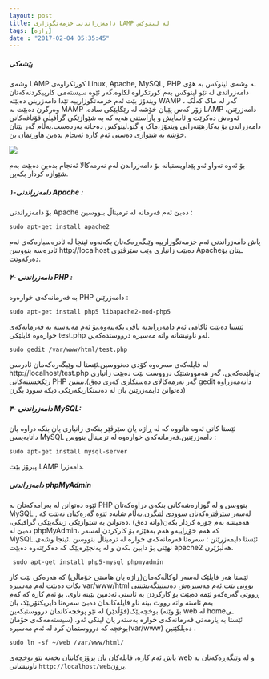 ```yaml
---
layout: post
title: دامەزراندنی خزمەتگوزاری LAMP لە لینوکس
tags: [ڕاژە]
date : "2017-02-04 05:35:45"
---
```


##### پێشەکی

وشەی LAMP کورتکراوەی Linux, Apache, MySQL, PHP ـە وشەی لینوکس بە هۆی دامەزراندی لە نێو لینوکس بەم کورتکراوە لکاوە.گەر ئێوە سیستەمی کارپیکردنەکەتان ویندۆز بێت ئەم خزمەتگوزارییە تێدا دامەزرینن دەبێتە WAMP ، گەر لە ماک کەڵک وەرگرن دەبێت بە MAMP .زۆر کەس پێیان خۆشە لە رێگایێکی سادە LAMP دامەزرێنن، ئەوەش دەکرێت و ئاسایش و پاراستنی هەیە کە بە شێوازێکی گرافیلی قۆناغەکانی دامەزراندن بۆ بەکارهێنەرانی ویندۆز،ماک و گنو.لینوکس دەخاتە بەردەست.بەڵام گەر پێتان خۆشە بە شێوازی دەستی ئەم کارە ئەنجام بدەین هاورێمان بن.

![](/server/images/01.jpg)

بۆ ئەوە تەواو ئەو پێداویستیانە بۆ دامەزراندن لەم نەرمەکالا ئەنجام بدەین دەبێت بەم شێوازە کردار بکەین.

##### ۱-دامەزراندنی Apache :

بۆ دامەزراندنی Apache دەبێ ئەم فەرمانە لە ترمیناڵ بنووسین :

```shell
sudo apt-get install apache2
```

پاش دامەزراندنی ئەم خزمەتگوزارییە وێبگەڕەکەتان بکەنەوە ئینجا لە ئادرەسبارەکەی ئەم ئادرەسە بنووسن http://localhost دەبێت زانیاری وێب سێرڤێری Apacheـیتان بۆ دەرکەوێت.

##### ۲- دامەزراندنی PHP :

بە فەرمانەکەی خوارەوە PHP دامەزرێنن :

```shell
sudo apt-get install php5 libapache2-mod-php5
```

ئێستا دەبێت ئاکامی ئەم دامەزراندنە تاقی بکەینەوە.بۆ ئەم مەبەستە بە فەرمانەکەی خوارەوە فایلێکی test.php لەو ناونیشانە واتە مەسیرە درووستدەکەین.

```shell
sudo gedit /var/www/html/test.php
```

لە فایلەکەی سەرەوە کۆدی دەنووسین.ئێستا لە وێبگەرەکەمان ئادرسی http://localhost/test.php چاولێدەکەین. گەر هەمووشتێک درووست بێت دەبێت زانیاری رێکخستنەکانی PHP ببینین.(گەر نەرمەکالای دەستکاری کەری دەق gedit دانەمەزراوە دەتوانن دایمەزرێنن یان لە دەستکاریکەرێکی دیکە سوود بگرن)

##### ۳- دامەزراندنی MySQL:

ئێستا کاتی ئەوە هاتووە کە لە ڕاژە یان سێرڤێر بنکەی زانیاری یان بنکە دراوە یان داتابەیسی MySQL دامەزرێنین.فەرمانەکەی خوارەوە لە ترمیناڵ بنووس :

```shell
sudo apt-get install mysql-server
```

پیرۆز بێت،LAMP دامەزرا.

##### دامەزراندنی phpMyAdmin

ئێوە دەتوانن لە بەرامەکەتان بە PHP بنووسن و لە گوزارەشەکانی بنکەی دراوەکەتان MySQL , لەسەر سێرڤێرەکەتان سوودی لێبگرن.بەڵام شایەد ئێوە گەرەکتان نەبێت کە هەمیشە بەم جۆرە کردار بکەن(واتە دەق) .دەتوانن بە شێوازێکی ژینگەیێکی گرافیکی، دەبێ لە phpMyAdmin، کە هەم خۆڕاییەو هەم بەهێزە بۆ کارکردن لەسەر MySQL.ئێستا دایمەزرێنن :
سەرەتا فەرمانەکەی خوارە لە ترمیناڵ بنووسن ،ئینجا وشەی نهێنی بۆ دابین بکەن و لە پەنجێرەیێک کە دەکرێتەوە دەبێت apache2 هەڵبژێرن.

```shell
 sudo apt-get install php5-mysql phpmyadmin
```

ئێستا هەر فایلێک لەسەر لوکاڵەکەمان(ڕاژە یان هاستی خۆماڵی) کە هەرەکی بێت کار بکات دەبێت لەم مەسیرە var/www/html بوونی بێت.ئەم مەسیرەش دەستپێگەیشتنی ڕووتی گەرەکەو ئێمە دەبێت بۆ کارکردن بە ئاستی ئەدمین بێینە ناوی. بۆ ئەم کارە کە کەم بەم ئاستە واتە رووت بینە ناو فایلەکانمان دەبێ سەرەتا دایریکتۆریێک یان بوخچەیێک(فۆڵدێر) لە نێو پوخچەکانمان درووستبکەین (بۆ وێنە web لە homeـی سیستەمەکەی خۆمان) .ئێستا بە یارمەتی فەرمانەکەی خوارە بەستەر یان لینکی ئەو بوخچە کە درووستمان کرد لە ئەم مەسیرە(var/www) دەیلکێنین .

```shell
sudo ln -sf ~/web /var/www/html/
```

پاش ئەم کارە، فایلەکان یان پرۆژەکانتان بخەنە نێو بوخچەی web و لە وێبگەڕەکەتان بە ناونیشانی `http://localhost/web`برۆن.
